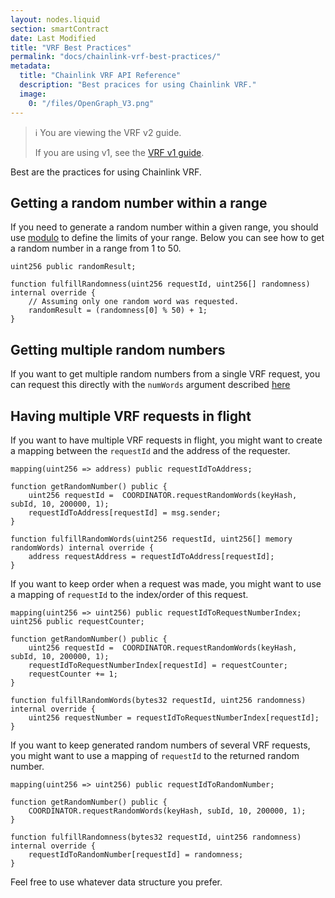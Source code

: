 ```yaml
---
layout: nodes.liquid
section: smartContract
date: Last Modified
title: "VRF Best Practices"
permalink: "docs/chainlink-vrf-best-practices/"
metadata:
  title: "Chainlink VRF API Reference"
  description: "Best pracices for using Chainlink VRF."
  image:
    0: "/files/OpenGraph_V3.png"
---
```


> ℹ️ You are viewing the VRF v2 guide.
>
> If you are using v1, see the [VRF v1 guide](./v1).

Best are the practices for using Chainlink VRF.

## Getting a random number within a range

If you need to generate a random number within a given range, you should use [modulo](https://docs.soliditylang.org/en/v0.6.0/types.html) to define the limits of your range. Below you can see how to get a random number in a range from 1 to 50.

```solidity
uint256 public randomResult;

function fulfillRandomness(uint256 requestId, uint256[] randomness) internal override {
    // Assuming only one random word was requested.
    randomResult = (randomness[0] % 50) + 1;
}
```

## Getting multiple random numbers

If you want to get multiple random numbers from a single VRF request, you can
request this directly with the `numWords` argument described [here](/docs/get-a-random-number/#user-parameters)

## Having multiple VRF requests in flight

If you want to have multiple VRF requests in flight, you might want to create a mapping between the `requestId` and the address of the requester.

```solidity
mapping(uint256 => address) public requestIdToAddress;

function getRandomNumber() public {
    uint256 requestId =  COORDINATOR.requestRandomWords(keyHash, subId, 10, 200000, 1);
    requestIdToAddress[requestId] = msg.sender;
}

function fulfillRandomWords(uint256 requestId, uint256[] memory randomWords) internal override {
    address requestAddress = requestIdToAddress[requestId];
}
```

If you want to keep order when a request was made, you might want to use a mapping of `requestId` to the index/order of this request.

```solidity
mapping(uint256 => uint256) public requestIdToRequestNumberIndex;
uint256 public requestCounter;

function getRandomNumber() public {
    uint256 requestId =  COORDINATOR.requestRandomWords(keyHash, subId, 10, 200000, 1);
    requestIdToRequestNumberIndex[requestId] = requestCounter;
    requestCounter += 1;
}

function fulfillRandomWords(bytes32 requestId, uint256 randomness) internal override {
    uint256 requestNumber = requestIdToRequestNumberIndex[requestId];
}
```

If you want to keep generated random numbers of several VRF requests, you might want to use a mapping of `requestId` to the returned random number.

```solidity
mapping(uint256 => uint256) public requestIdToRandomNumber;

function getRandomNumber() public {
    COORDINATOR.requestRandomWords(keyHash, subId, 10, 200000, 1);
}

function fulfillRandomness(bytes32 requestId, uint256 randomness) internal override {
    requestIdToRandomNumber[requestId] = randomness;
}
```

Feel free to use whatever data structure you prefer.
